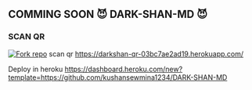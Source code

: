 ## COMMING SOON 😈 DARK-SHAN-MD 😈

### SCAN QR 

<a href='https://darkshan-qr-03bc7ae2ad19.herokuapp.com/' target="_blank"><img alt='Fork repo' src='https://img.shields.io/badge/SCAN QR CODE-green?style=for-the-badge&logo=opencv&logoColor=white'/></a>
scan qr https://darkshan-qr-03bc7ae2ad19.herokuapp.com/

Deploy in heroku https://dashboard.heroku.com/new?template=https://github.com/kushansewmina1234/DARK-SHAN-MD
